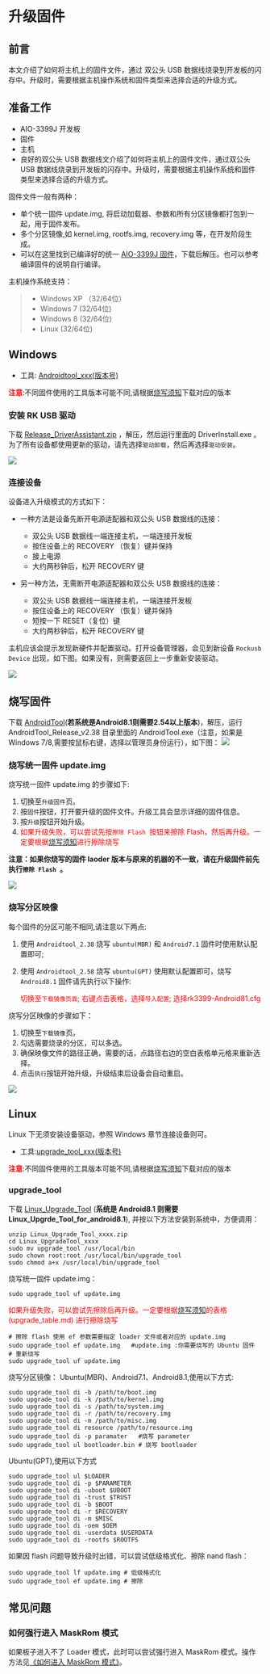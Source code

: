 # 升级固件

## 前言

本文介绍了如何将主机上的固件文件，通过 双公头 USB 数据线烧录到开发板的闪存中。升级时，需要根据主机操作系统和固件类型来选择合适的升级方式。

## 准备工作

* AIO-3399J 开发板
* 固件
* 主机
* 良好的双公头 USB 数据线文介绍了如何将主机上的固件文件，通过双公头 USB 数据线烧录到开发板的闪存中。升级时，需要根据主机操作系统和固件类型来选择合适的升级方式。

固件文件一般有两种：

* 单个统一固件 update.img, 将启动加载器、参数和所有分区镜像都打包到一起，用于固件发布。
* 多个分区镜像,如 kernel.img, rootfs.img, recovery.img 等，在开发阶段生成。
* 可以在这里找到已编译好的统一 [AIO-3399J 固件]，下载后解压。也可以参考编译固件的说明自行编译。

主机操作系统支持：
> * Windows XP （32/64位）
> * Windows 7 (32/64位)
> * Windows 8 (32/64位)
> * Linux (32/64位)

## Windows

* 工具: [Androidtool_xxx(版本号)](http://www.t-firefly.com/doc/download/page/id/54.html#windows_12)

**<font color=#ff0000 >注意</font>**:不同固件使用的工具版本可能不同,请根据[烧写须知]下载对应的版本

### 安装 RK USB 驱动

下载 [ Release_DriverAssistant.zip](http://www.t-firefly.com/doc/download/page/id/3.html#other_11) ，解压，然后运行里面的 DriverInstall.exe 。为了所有设备都使用更新的驱动，请先选择`驱动卸载`，然后再选择`驱动安装`。

![](img/upgrade_firmware1.png)

### 连接设备

设备进入升级模式的方式如下：

* 一种方法是设备先断开电源适配器和双公头 USB 数据线的连接：

   * 双公头 USB 数据线一端连接主机，一端连接开发板
   * 按住设备上的 RECOVERY （恢复）键并保持
   * 接上电源
   * 大约两秒钟后，松开 RECOVERY 键

* 另一种方法，无需断开电源适配器和双公头 USB 数据线的连接：

   * 双公头 USB 数据线一端连接主机，一端连接开发板
   * 按住设备上的 RECOVERY （恢复）键并保持
   * 短按一下 RESET（复位）键
   * 大约两秒钟后，松开 RECOVERY 键

主机应该会提示发现新硬件并配置驱动。打开设备管理器，会见到新设备 `Rockusb Device` 出现，如下图。如果没有，则需要返回上一步重新安装驱动。

![](img/upgrade_firmware2.png)

## 烧写固件

下载 [AndroidTool](http://www.t-firefly.com/doc/download/page/id/3.html#windows_12)(**若系统是Android8.1则需要2.54以上版本**)，解压，运行 AndroidTool_Release_v2.38 目录里面的 AndroidTool.exe（注意，如果是 Windows 7/8,需要按鼠标右键，选择以管理员身份运行），如下图：
![](img/upgrade_firmware3.png)

### 烧写统一固件 update.img

烧写统一固件 update.img 的步骤如下:

1. 切换至`升级固件`页。
2. 按`固件`按钮，打开要升级的固件文件。升级工具会显示详细的固件信息。
3. 按`升级`按钮开始升级。
4. <font color=#ff0000 >如果升级失败，可以尝试先按`擦除 Flash `按钮来擦除 Flash，然后再升级。一定要根据[烧写须知](upgrade_table.md)进行擦除烧写</font>

**注意：如果你烧写的固件 laoder 版本与原来的机器的不一致，请在升级固件前先执行`擦除 Flash `。**

![](img/upgrade_firmware4.png)

### 烧写分区映像

每个固件的分区可能不相同,请注意以下两点:
1. 使用 `Androidtool_2.38` 烧写 `ubuntu(MBR)` 和 `Android7.1` 固件时使用默认配置即可;
2. 使用 `Androidtool_2.58` 烧写 `ubuntu(GPT)` 使用默认配置即可，烧写 `Android8.1` 固件请先执行以下操作:

   <font color=#ff0000 >切换至`下载镜像页面`; 右键点击表格，选择`导入配置`; 选择rk3399-Android81.cfg</font>

烧写分区映像的步骤如下：

1. 切换至`下载镜像`页。
2. 勾选需要烧录的分区，可以多选。
3. 确保映像文件的路径正确，需要的话，点路径右边的空白表格单元格来重新选择。
4. 点击`执行`按钮开始升级，升级结束后设备会自动重启。

![](img/upgrade_firmware3.png)

## Linux

 Linux 下无须安装设备驱动，参照 Windows 章节连接设备则可。

* 工具:[upgrade_tool_xxx(版本号)](http://www.t-firefly.com/doc/download/page/id/54.html#linux_12)

**<font color=#ff0000 >注意</font>**:不同固件使用的工具版本可能不同,请根据[烧写须知]下载对应的版本

### upgrade_tool

下载 [Linux_Upgrade_Tool] (**系统是 Android8.1 则需要 Linux_Upgrde_Tool_for_android8.1**), 并按以下方法安装到系统中，方便调用：

```
unzip Linux_Upgrade_Tool_xxxx.zip
cd Linux_UpgradeTool_xxxx
sudo mv upgrade_tool /usr/local/bin
sudo chown root:root /usr/local/bin/upgrade_tool
sudo chmod a+x /usr/local/bin/upgrade_tool
```

烧写统一固件 update.img：

```
sudo upgrade_tool uf update.img
```

<font color=#ff0000 >如果升级失败，可以尝试先擦除后再升级。一定要根据[烧写须知]的表格 (upgrade_table.md) 进行擦除烧写</font>

```
# 擦除 flash 使用 ef 参数需要指定 loader 文件或者对应的 update.img
sudo upgrade_tool ef update.img   #update.img :你需要烧写的 Ubuntu 固件
# 重新烧写
sudo upgrade_tool uf update.img
```

烧写分区镜像：
Ubuntu(MBR)、Android7.1、Android8.1,使用以下方式:
```
sudo upgrade_tool di -b /path/to/boot.img
sudo upgrade_tool di -k /path/to/kernel.img
sudo upgrade_tool di -s /path/to/system.img
sudo upgrade_tool di -r /path/to/recovery.img
sudo upgrade_tool di -m /path/to/misc.img
sudo upgrade_tool di resource /path/to/resource.img
sudo upgrade_tool di -p paramater   #烧写 parameter
sudo upgrade_tool ul bootloader.bin # 烧写 bootloader
```

Ubuntu(GPT),使用以下方式
```
sudo upgrade_tool ul $LOADER
sudo upgrade_tool di -p $PARAMETER
sudo upgrade_tool di -uboot $UBOOT
sudo upgrade_tool di -trust $TRUST
sudo upgrade_tool di -b $BOOT
sudo upgrade_tool di -r $RECOVERY
sudo upgrade_tool di -m $MISC
sudo upgrade_tool di -oem $OEM
sudo upgrade_tool di -userdata $USERDATA
sudo upgrade_tool di -rootfs $ROOTFS
```


如果因 flash 问题导致升级时出错，可以尝试低级格式化、擦除 nand flash：
```
sudo upgrade_tool lf update.img	# 低级格式化
sudo upgrade_tool ef update.img	# 擦除
```
## 常见问题

### 如何强行进入 MaskRom 模式

如果板子进入不了 Loader 模式，此时可以尝试强行进入 MaskRom 模式。操作方法见[《如何进入 MaskRom 模式》](maskrom_mode.html)。


[烧写须知]: upgrade_table.html

[AIO-3399J 固件]: http://http://www.t-firefly.com/doc/download/page/id/31.html#other_80
[Linux_Upgrade_Tool]: http://www.t-firefly.com/doc/download/page/id/31.html#linux_12